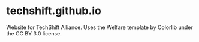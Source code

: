 # techshift.github.io
Website for TechShift Alliance. Uses the Welfare template by Colorlib under the CC BY 3.0 license. 
